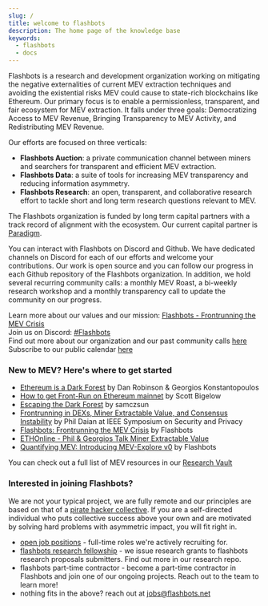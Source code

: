 ```yaml
---
slug: /
title: welcome to flashbots
description: The home page of the knowledge base
keywords:
  - flashbots
  - docs
---
```


Flashbots is a research and development organization working on mitigating the negative externalities of current MEV extraction techniques and avoiding the existential risks MEV could cause to state-rich blockchains like Ethereum. Our primary focus is to enable a permissionless, transparent, and fair ecosystem for MEV extraction. It falls under three goals: Democratizing Access to MEV Revenue, Bringing Transparency to MEV Activity, and Redistributing MEV Revenue.

Our efforts are focused on three verticals:
- **Flashbots Auction**: a private communication channel between miners and searchers for transparent and efficient MEV extraction.
- **Flashbots Data**: a suite of tools for increasing MEV transparency and reducing information asymmetry.
- **Flashbots Research**: an open, transparent, and collaborative research effort to tackle short and long term research questions relevant to MEV.

The Flashbots organization is funded by long term capital partners with a track record of alignment with the ecosystem. Our current capital partner is [Paradigm](https://www.paradigm.xyz).

You can interact with Flashbots on Discord and Github. We have dedicated channels on Discord for each of our efforts and welcome your contributions. Our work is open source and you can follow our progress in each Github repository of the Flashbots organization. In addition, we hold several recurring community calls: a monthly MEV Roast, a bi-weekly research workshop and a monthly transparency call to update the community on our progress.

Learn more about our values and our mission: [Flashbots - Frontrunning the MEV Crisis](https://medium.com/flashbots/frontrunning-the-mev-crisis-40629a613752)  
Join us on Discord: [#Flashbots](https://discord.gg/7hvTycdNcK)<br/>
Find out more about our organization and our past community calls [here](https://github.com/flashbots/pm)<br/>
Subscribe to our public calendar [here](https://bit.ly/3uJAHpo)  

### New to MEV? Here's where to get started
* [Ethereum is a Dark Forest](https://medium.com/@danrobinson/ethereum-is-a-dark-forest-ecc5f0505dff) by Dan Robinson & Georgios Konstantopoulos
* [How to get Front-Run on Ethereum mainnet](https://youtu.be/UZ-NNd6yjFM) by Scott Bigelow
* [Escaping the Dark Forest](https://samczsun.com/escaping-the-dark-forest/) by samczsun
* [Frontrunning in DEXs, Miner Extractable Value, and Consensus Instability](https://youtu.be/vR1v7AQ8i3k) by Phil Daian at IEEE Symposium on Security and Privacy
* [Flashbots: Frontrunning the MEV Crisis](https://medium.com/flashbots/frontrunning-the-mev-crisis-40629a613752) by Flashbots
* [ETHOnline - Phil & Georgios Talk Miner Extractable Value](https://youtu.be/tv0CkmcoGkM)
* [Quantifying MEV: Introducing MEV-Explore v0](https://medium.com/flashbots/quantifying-mev-introducing-mev-explore-v0-5ccbee0f6d02) by Flashbots

You can check out a full list of MEV resources in our [Research Vault](https://github.com/flashbots/mev-research#ship-vault)


### Interested in joining Flashbots?
We are not your typical project, we are fully remote and our principles are based on that of a [pirate hacker collective](https://www.youtube.com/watch?v=T0fAznO1wA8). If you are a self-directed individual who puts collective success above your own and are motivated by solving hard problems with asymmetric impact, you will fit right in.

* [open job positions](https://github.com/flashbots/pm/tree/main/jobs) - full-time roles we're actively recruiting for.
* [flashbots research fellowship](https://github.com/flashbots/mev-research/blob/main/research_fellowship.md) - we issue research grants to flashbots research proposals submitters. Find out more in our research repo.
* flashbots part-time contractor - become a part-time contractor in Flashbots and join one of our ongoing projects. Reach out to the team to learn more!
* nothing fits in the above? reach out at jobs@flashbots.net
